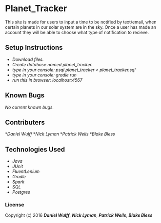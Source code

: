# Planet_Tracker

This site is made for users to input a time to be notified by text/email, when certain planets in our solar system are in the sky. Once a user has made an account they will be able to choose what type of notification to recieve.

## Setup Instructions

* _Download files._
* _Create database named planet_tracker._
* _type in your console: psql planet_tracker < planet_tracker.sql_
* _type in your console: gradle run_
* _run this in browser: localhost:4567_

## Known Bugs

_No current known bugs._

## Contributers

*_Daniel Wulff_
*_Nick Lyman_
*_Patrick Wells_
*_Blake Bless_


## Technologies Used

* _Java_
* _JUnit_
* _FluentLenium_
* _Gradle_
* _Spark_
* _SQL_
* _Postgres_

### License

Copyright (c) 2016 **_Daniel Wulff_**, **_Nick Lyman_**, **_Patrick Wells_**, **_Blake Bless_**
